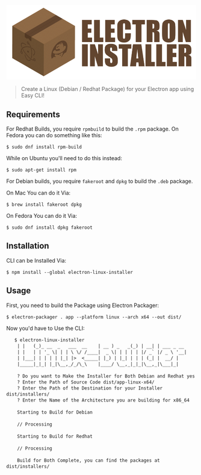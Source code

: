 ![Electron Installer for Linux (Debian / Redhat)](logo.png)

> Create a Linux (Debian / Redhat Package) for your Electron app using Easy CLI!

## Requirements

For Redhat Builds, you require `rpmbuild` to build the `.rpm` package. On Fedora you can do something like this:

```
$ sudo dnf install rpm-build
```

While on Ubuntu you'll need to do this instead:

```
$ sudo apt-get install rpm
```

For Debian builds, you require `fakeroot` and `dpkg` to build the `.deb` package.

On Mac You can do it Via:

```
$ brew install fakeroot dpkg
```

On Fedora You can do it Via:
```
$ sudo dnf install dpkg fakeroot
```

## Installation

CLI can be Installed Via:
```
$ npm install --global electron-linux-installer
```

## Usage

First, you need to build the Package using Electron Packager:

```
$ electron-packager . app --platform linux --arch x64 --out dist/
```

Now you'd have to Use the CLI:

```
   $ electron-linux-installer
    | |   (_)_ __  _   ___  __    | __ ) _   _(_) | __| | ___ _ __ 
    | |   | | '_ \| | | \ \/ /____|  _ \| | | | | |/ _` |/ _ \ '__|
    | |___| | | | | |_| |>  <_____| |_) | |_| | | | (_| |  __/ |   
    |_____|_|_| |_|\__,_/_/\_\    |____/ \__,_|_|_|\__,_|\___|_|   
                                                                    
    ? Do you want to Make the Installer for Both Debian and Redhat yes
    ? Enter the Path of Source Code dist/app-linux-x64/
    ? Enter the Path of the Destination for your Installer dist/installers/
    ? Enter the Name of the Architecture you are building for x86_64

    Starting to Build for Debian

    // Processing

    Starting to Build for Redhat

    // Processing

    Build for Both Complete, you can find the packages at dist/installers/
```

